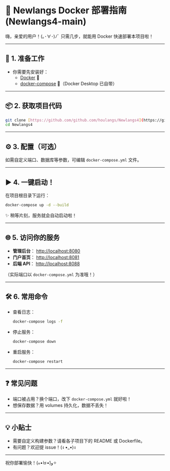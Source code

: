 # 🚀 Newlangs Docker 部署指南 (Newlangs4-main)

嗨，亲爱的用户！(｡･∀･)ﾉﾞ 只需几步，就能用 Docker 快速部署本项目啦！

---

## 🧰 1. 准备工作

- 你需要先安装好：
  - [Docker](https://docs.docker.com/get-docker/) 🐳
  - [docker-compose](https://docs.docker.com/compose/install/) 🧩（Docker Desktop 已自带）

---

## 📦 2. 获取项目代码

```bash
git clone [https://github.com/github.com/houlangs/Newlangs4](https://github.com/houlangs/Newlangs4.git)
cd Newlangs4
```

---

## ⚙️ 3. 配置（可选）

如需自定义端口、数据库等参数，可编辑 `docker-compose.yml` 文件。

---

## ▶️ 4. 一键启动！

在项目根目录下运行：

```bash
docker-compose up -d --build
```

✨ 稍等片刻，服务就会自动启动啦！

---

## 🌐 5. 访问你的服务

- **管理后台**： [http://localhost:8080](http://localhost:8080)
- **门户首页**： [http://localhost:8081](http://localhost:8081)
- **后端 API**： [http://localhost:8088](http://localhost:8088)

（实际端口以 `docker-compose.yml` 为准哦！）

---

## 🛠️ 6. 常用命令

- 查看日志：
  ```bash
  docker-compose logs -f
  ```
- 停止服务：
  ```bash
  docker-compose down
  ```
- 重启服务：
  ```bash
  docker-compose restart
  ```

---

## ❓ 常见问题

- 端口被占用？换个端口，改下 `docker-compose.yml` 就好啦！
- 想保存数据？用 volumes 持久化，数据不丢失！

---

## 💡 小贴士

- 需要自定义构建参数？请看各子项目下的 README 或 Dockerfile。
- 有问题？欢迎提 issue！(ง •_•)ง

---

祝你部署愉快！(๑•̀ㅂ•́)و✧ 
